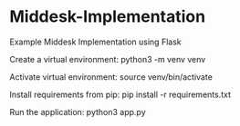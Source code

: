 # Middesk-Implementation
Example Middesk Implementation using Flask

Create a virtual environment:
python3 -m venv venv

Activate virtual environment:
source venv/bin/activate

Install requirements from pip:
pip install -r requirements.txt

Run the application:
python3 app.py
